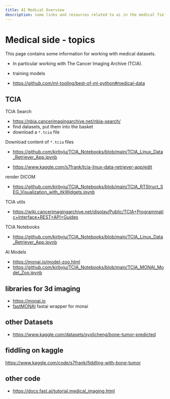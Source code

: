 ```yaml
---
title: AI Medical Overview
description: some links and resources related to ai in the medical field
---
```


# Medical side - topics

This page contains some information for working with medical datasets.

- In particular working with The Cancer Imaging Archive (TCIA).
- training models

- https://github.com/ml-tooling/best-of-ml-python#medical-data

## TCIA

TCIA Search

- https://nbia.cancerimagingarchive.net/nbia-search/
- find datasets, put them into the basket
- download a `*.tcia` file

Download content of `*.tcia` files

- https://github.com/kirbyju/TCIA_Notebooks/blob/main/TCIA_Linux_Data_Retriever_App.ipynb

- https://www.kaggle.com/s7frank/tcia-linux-data-retriever-app/edit

render DICOM

- https://github.com/kirbyju/TCIA_Notebooks/blob/main/TCIA_RTStruct_SEG_Visualization_with_itkWidgets.ipynb

TCIA utils

- https://wiki.cancerimagingarchive.net/display/Public/TCIA+Programmatic+Interface+REST+API+Guides

TCIA Notebooks

- https://github.com/kirbyju/TCIA_Notebooks/blob/main/TCIA_Linux_Data_Retriever_App.ipynb

AI Models

- https://monai.io/model-zoo.html
- https://github.com/kirbyju/TCIA_Notebooks/blob/main/TCIA_MONAI_Model_Zoo.ipynb

## libraries for 3d imaging

- https://monai.io
- [fastMONAI](https://github.com/MMIV-ML/fastMONAI) fastai wrapper for monai

## other Datasets

- https://www.kaggle.com/datasets/syxlicheng/bone-tumor-predicted

## fiddling on kaggle

https://www.kaggle.com/code/s7frank/fiddling-with-bone-tumor

## other code

- https://docs.fast.ai/tutorial.medical_imaging.html
